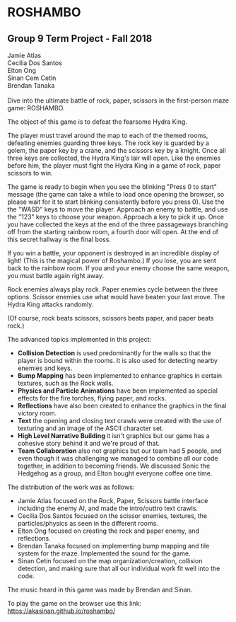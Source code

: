 # ROSHAMBO
## Group 9 Term Project - Fall 2018
Jamie Atlas<br />
Cecilia Dos Santos<br />
Elton Ong<br />
Sinan Cem Cetin<br />
Brendan Tanaka<br />
<br />
Dive into the ultimate battle of rock, paper, scissors in the first-person maze game: ROSHAMBO.<br />

The object of this game is to defeat the fearsome Hydra King.<br />

The player must travel around the map to each of the themed rooms, defeating enemies guarding three keys. The rock key is guarded by a golem, the paper key by a crane, and the scissors key by a knight. Once all three keys are collected, the Hydra King's lair will open. Like the enemies before him, the player must fight the Hydra King in a game of rock, paper scissors to win. <br />

The game is ready to begin when you see the blinking "Press 0 to start" message (the game can take a while to load once opening the browser, so please wait for it to start blinking consistently before you press 0). Use the the "WASD" keys to move the player. Approach an enemy to battle, and use the "123" keys to choose your weapon. Approach a key to pick it up. Once you have collected the keys at the end of the three passageways branching off from the starting rainbow room, a fourth door will open. At the end of this secret hallway is the final boss. <br />

If you win a battle, your opponent is destroyed in an incredible display of light! (This is the magical power of Roshambo.) If you lose, you are sent back to the rainbow room. If you and your enemy choose the same weapon, you must battle again right away. <br />

Rock enemies always play rock. Paper enemies cycle between the three options. Scissor enemies use what would have beaten your last move. The Hydra King attacks randomly. <br />

(Of course, rock beats scissors, scissors beats paper, and paper beats rock.) <br />

The advanced topics implemented in this project:<br />
- **Collision Detection** is used predominantly for the walls so that the player is bound within the rooms. It is also used for detecting nearby enemies and keys.<br />
- **Bump Mapping** has been implemented to enhance graphics in certain textures, such as the Rock walls.<br />
- **Physics and Particle Animations** have been implemented as special effects for the fire torches, flying paper, and rocks.<br />
- **Reflections** have also been created to enhance the graphics in the final victory room.<br />
- **Text** the opening and closing text crawls were created with the use of texturing and an image of the ASCII character set.<br/>
- **High Level Narrative Building** it isn't graphics but our game has a cohesive story behind it and we're proud of that.
- **Team Collaboration** also not graphics but our team had 5 people, and even though it was challenging we managed to combine all our code together, in addition to becoming friends. We discussed Sonic the Hedgehog as a group, and Elton bought everyone coffee one time. 

The distribution of the work was as follows:
- Jamie Atlas focused on the Rock, Paper, Scissors battle interface including the enemy AI, and made the intro/outtro text crawls.
- Cecilia Dos Santos focused on the scissor enemies, textures, the particles/physics as seen in the different rooms.
- Elton Ong focused on creating the rock and paper enemy, and reflections.
- Brendan Tanaka focused on implementing bump mapping and tile system for the maze. Implemented the sound for the game.
- Sinan Cetin focused on the map organization/creation, collision detection, and making sure that all our individual work fit well into the code.<br />

The music heard in this game was made by Brendan and Sinan.

To play the game on the browser use this link: https://akasinan.github.io/roshambo/
